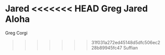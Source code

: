 Jared
<<<<<<< HEAD
Greg Jared
Aloha
=======
Greg Corgi

> > > > > > > 31f031a272ed45148d5dfc506ec228b89945fc47
> > > > > > > Suffian
